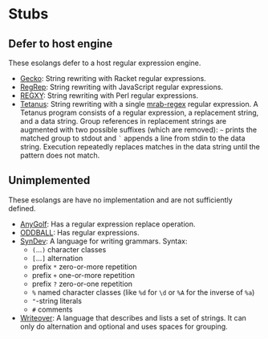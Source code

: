 # Stubs

## Defer to host engine

These esolangs defer to a host regular expression engine.

- [Gecko](https://esolangs.org/wiki/Gecko): String rewriting with Racket regular
  expressions.
- [RegRep](https://esolangs.org/wiki/RegRep): String rewriting with JavaScript
  regular expressions.
- [REGXY](https://esolangs.org/wiki/REGXY): String rewriting with Perl regular
  expressions.
- [Tetanus](https://esolangs.org/wiki/Tetanus): String rewriting with a single
  [mrab-regex](../python.md#python-re-sre) regular expression. A Tetanus program
  consists of a regular expression, a replacement string, and a data string.
  Group references in replacement strings are augmented with two possible
  suffixes (which are removed): `~` prints the matched group to stdout and
  `` ` `` appends a line from stdin to the data string. Execution repeatedly
  replaces matches in the data string until the pattern does not match.

## Unimplemented

These esolangs are have no implementation and are not sufficiently defined.

- [AnyGolf](https://esolangs.org/wiki/AnyGolf): Has a regular expression replace
  operation.
- [ODDBALL](https://esolangs.org/wiki/ODDBALL): Has regular expressions.
- [SynDev](https://esolangs.org/wiki/SynDev): A language for writing grammars.
  Syntax:
  - `(`…`)` character classes
  - `[`…`]` alternation
  - prefix `*` zero-or-more repetition
  - prefix `+` one-or-more repetition
  - prefix `?` zero-or-one repetition
  - `%` named character classes (like `%d` for `\d` or `%A` for the inverse of
    `%a`)
  - `"`-string literals
  - `#` comments
- [Writeover](https://esolangs.org/wiki/Writeover): A language that describes
  and lists a set of strings. It can only do alternation and optional and uses
  spaces for grouping.
